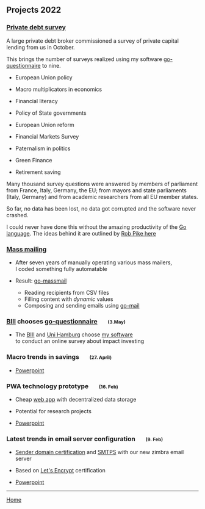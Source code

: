 <!-- headline will be auto-inserted  -->

## Projects&nbsp;2022

### [Private debt survey](https://github.com/zew/go-questionnaire)

A large private debt broker commissioned a survey of private capital lending from us in October.

This brings the number of surveys realized using my software [go-questionnaire](https://github.com/zew/go-questionnaire) to nine.

* European Union policy
* Macro multiplicators in economics
* Financial literacy
* Policy of State governments
* European Union reform

* Financial Markets Survey
* Paternalism in politics
* Green Finance
* Retirement saving 

Many thousand survey questions were answered by members of parliament from France, Italy, Germany, the EU; from mayors and state parliaments (Italy, Germany) and from academic researchers from all EU member states.

So far, no data has been lost, no data got corrupted and the software never crashed.

I could never have done this without the amazing productivity of the [Go language](https://go.dev/). The ideas behind it are outlined by [Rob Pike here](https://commandcenter.blogspot.com/2012/06/less-is-exponentially-more.html)

### [Mass mailing](https://github.com/zew/go-massmail)

* After seven years of manually operating various mass mailers,  
  I coded something fully automatable

* Result: [go-massmail](https://github.com/zew/go-massmail) 

  * Reading recipients from CSV files
  * Filling content with _dynamic_ values
  * Composing and sending emails using [go-mail](https://github.com/zew/go-mail)


### [BIII](https://bundesinitiative-impact-investing.de/) chooses [go-questionnaire](https://github.com/zew/go-questionnaire)  <span style='font-size:75%'> &nbsp; &nbsp; &nbsp; &nbsp; (3.May)</span>

* The [BIII](https://bundesinitiative-impact-investing.de/) and [Uni Hamburg](https://www.wiso.uni-hamburg.de/fachbereich-sozoek/professuren/busch/04-team/busch-timo.html) choose [my software](https://github.com/zew/go-questionnaire)  
to conduct an online survey about impact investing


### Macro trends in savings <span style='font-size:75%'> &nbsp; &nbsp; &nbsp; &nbsp; (27. April)</span>

* [Powerpoint](./2022/macro-trends-and-retirement-savings.pptx)

### PWA technology prototype  <span style='font-size:75%'> &nbsp; &nbsp; &nbsp; &nbsp; (16. Feb)</span>

* Cheap [web app](https://github.com/pbberlin/go-pwa) with decentralized data storage

* Potential for research projects

* [Powerpoint](./2022/go-pwa-architecture.pptx)


### Latest trends in email server configuration  <span style='font-size:75%'> &nbsp; &nbsp; &nbsp; &nbsp; (9. Feb)</span>

* [Sender domain certification](https://en.wikipedia.org/wiki/DomainKeys_Identified_Mail) and [SMTPS](https://en.wikipedia.org/wiki/SMTPS) with our new zimbra email server

*  Based on [Let's Encrypt](https://en.wikipedia.org/wiki/Let%27s_Encrypt) certification

* [Powerpoint](./2022/email-server-dkim.pptx)

---

[Home](README.md)
